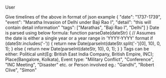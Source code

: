 User

Give timelines of the above in format of json example
{
      "date": "1737-1739",
      "event": "Maratha Invasion of Delhi under Baji Rao I",
      "detail": "this will contain detail information"
      "tags": ["Marathas", "Baji Rao I", "Delhi"]
    }
Date is parsed using below formula: 
function parseDate(dateStr) {
      // Assumes the date is either a single year or a year range in 'YYYY-YYYY' format
      if (dateStr.includes('-')) {
          return new Date(parseInt(dateStr.split('-')[0], 10), 0, 1);
      } else {
          return new Date(parseInt(dateStr, 10), 0, 1);
      }
  }
Tags can be either: Political unit(Eg: British East India Company, British Empire, INC); Place(Bangalore, Kolkata), Event type: "Military Conflict", "Conference", "INC Meeting", "Disaster" etc. or Person involved eg.: "Gandhi", "Robert Clive", "Simon"